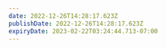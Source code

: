 ```yaml
---
date: 2022-12-26T14:28:17.623Z
publishDate: 2022-12-26T14:28:17.623Z
expiryDate: 2023-02-22T03:24:44.713-07:00
---
```

